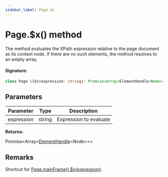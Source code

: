 ```yaml
---
sidebar_label: Page.$x
---
```


# Page.$x() method

The method evaluates the XPath expression relative to the page document as its context node. If there are no such elements, the method resolves to an empty array.

#### Signature:

```typescript
class Page \{$x(expression: string): Promise<Array<ElementHandle<Node>>>;\}
```

## Parameters

| Parameter  | Type   | Description            |
| ---------- | ------ | ---------------------- |
| expression | string | Expression to evaluate |

**Returns:**

Promise&lt;Array&lt;[ElementHandle](./puppeteer.elementhandle.md)&lt;Node&gt;&gt;&gt;

## Remarks

Shortcut for [Page.mainFrame().$x(expression)](./puppeteer.frame._x.md).
